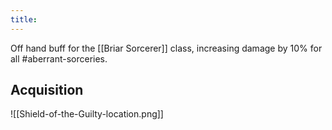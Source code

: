 ```yaml
---
title:
---
```


Off hand buff for the [[Briar Sorcerer]] class, increasing damage by 10% for all #aberrant-sorceries.

## Acquisition

![[Shield-of-the-Guilty-location.png]]
